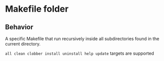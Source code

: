 
# Makefile folder

## Behavior

A specific Makefile that run recursively inside all subdirectories found in the current directory.

`all clean clobber install uninstall help update` targets are supported

